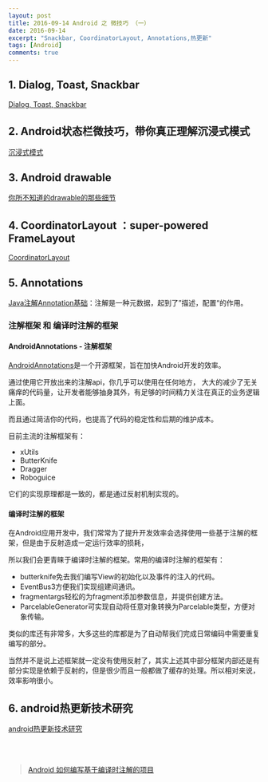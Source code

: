 ```yaml
---
layout: post
title: 2016-09-14 Android 之 微技巧 （一）
date: 2016-09-14
excerpt: "Snackbar, CoordinatorLayout, Annotations,热更新"
tags: [Android]
comments: true
---
```


## 1. Dialog, Toast, Snackbar

[Dialog, Toast, Snackbar](http://blog.csdn.net/guolin_blog/article/details/51336415)

## 2. Android状态栏微技巧，带你真正理解沉浸式模式

[沉浸式模式](http://blog.csdn.net/sinyu890807/article/details/51763825)

## 3. Android drawable

[你所不知道的drawable的那些细节](http://blog.csdn.net/sinyu890807/article/details/50727753)

## 4. CoordinatorLayout ：super-powered FrameLayout

[CoordinatorLayout](http://blog.csdn.net/xyz_lmn/article/details/48055919)


## 5. Annotations

[Java注解Annotation基础](http://www.open-open.com/lib/view/open1423558996951.html)：注解是一种元数据，起到了”描述，配置“的作用。

### 注解框架 和 编译时注解的框架

#### AndroidAnnotations - 注解框架

[AndroidAnnotations](http://my.oschina.net/jack1900/blog/296953)是一个开源框架，旨在加快Android开发的效率。

通过使用它开放出来的注解api，你几乎可以使用在任何地方， 大大的减少了无关痛痒的代码量，让开发者能够抽身其外，有足够的时间精力关注在真正的业务逻辑上面。

而且通过简洁你的代码，也提高了代码的稳定性和后期的维护成本。

目前主流的注解框架有：

- xUtils
- ButterKnife
- Dragger
- Roboguice

它们的实现原理都是一致的，都是通过反射机制实现的。

#### 编译时注解的框架

在Android应用开发中，我们常常为了提升开发效率会选择使用一些基于注解的框架，但是由于反射造成一定运行效率的损耗，

所以我们会更青睐于编译时注解的框架。常用的编译时注解的框架有：

- butterknife免去我们编写View的初始化以及事件的注入的代码。
- EventBus3方便我们实现组建间通讯。
- fragmentargs轻松的为fragment添加参数信息，并提供创建方法。
- ParcelableGenerator可实现自动将任意对象转换为Parcelable类型，方便对象传输。

类似的库还有非常多，大多这些的库都是为了自动帮我们完成日常编码中需要重复编写的部分。

当然并不是说上述框架就一定没有使用反射了，其实上述其中部分框架内部还是有部分实现是依赖于反射的，但是很少而且一般都做了缓存的处理。所以相对来说，效率影响很小。

## 6. android热更新技术研究 
[android热更新技术研究](http://blog.csdn.net/qq_25943493/article/details/51463884)  


<br>
<br>


> [Android 如何编写基于编译时注解的项目](http://blog.csdn.net/lmj623565791/article/details/51931859)



